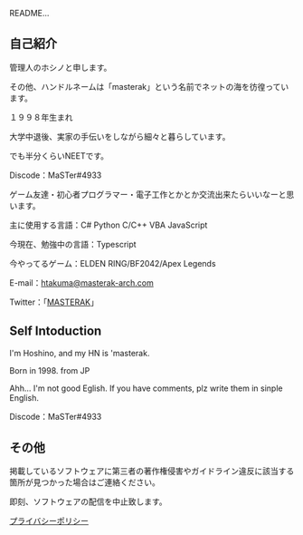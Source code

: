 README...
## 自己紹介
管理人のホシノと申します。

その他、ハンドルネームは「masterak」という名前でネットの海を彷徨っています。

１９９８年生まれ

大学中退後、実家の手伝いをしながら細々と暮らしています。

でも半分くらいNEETです。

Discode：MaSTer#4933

ゲーム友達・初心者プログラマー・電子工作とかとか交流出来たらいいなーと思います。

主に使用する言語：C# Python C/C++ VBA JavaScript

今現在、勉強中の言語：Typescript

今やってるゲーム：ELDEN RING/BF2042/Apex Legends

E-mail：htakuma@masterak-arch.com

Twitter：「[MASTERAK](https://twitter.com/MaSTerAK_O2O9)」

## Self Intoduction

I'm Hoshino, and my HN is 'masterak.

Born in 1998. from JP

Ahh... I'm not good Eglish. If you have comments, plz write them in sinple English.

Discode：MaSTer#4933

## その他

掲載しているソフトウェアに第三者の著作権侵害やガイドライン違反に該当する箇所が見つかった場合はご連絡ください。

即刻、ソフトウェアの配信を中止致します。

[プライバシーポリシー](https://github.com/MaSTerAK-902/MaSTerAK-902/blob/main/privacy%20policy.md)
